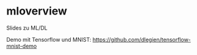 # mloverview
Slides zu ML/DL

Demo mit Tensorflow und MNIST: https://github.com/dlegien/tensorflow-mnist-demo
